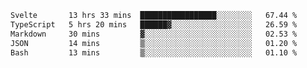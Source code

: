 <!--START_SECTION:waka-->

```txt
Svelte       13 hrs 33 mins  █████████████████░░░░░░░░   67.44 %
TypeScript   5 hrs 20 mins   ██████▓░░░░░░░░░░░░░░░░░░   26.59 %
Markdown     30 mins         ▓░░░░░░░░░░░░░░░░░░░░░░░░   02.53 %
JSON         14 mins         ▒░░░░░░░░░░░░░░░░░░░░░░░░   01.20 %
Bash         13 mins         ▒░░░░░░░░░░░░░░░░░░░░░░░░   01.10 %
```

<!--END_SECTION:waka-->

